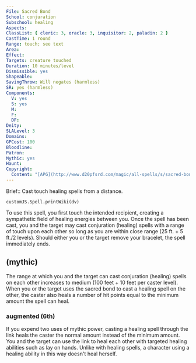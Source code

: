 ```yaml
---
File: Sacred Bond
School: conjuration
Subschool: healing
Aspects: 
ClassList: { cleric: 3, oracle: 3, inquisitor: 2, paladin: 2 }
CastTime: 1 round
Range: touch; see text
Area: 
Effect: 
Targets: creature touched
Duration: 10 minutes/level
Dismissible: yes
Shapeable: 
SavingThrow: Will negates (harmless)
SR: yes (harmless)
Components:
  V: yes
  S: yes
  M: 
  F: 
  DF: 
Deity: 
SLALevel: 3
Domains: 
GPCost: 100
Bloodline: 
Patron: 
Mythic: yes
Haunt: 
Copyright:
  Content: "[APG](http://www.d20pfsrd.com/magic/all-spells/s/sacred-bond)"
---
```

Brief:: Cast touch healing spells from a distance.

```dataviewjs
customJS.Spell.printWiki(dv)
```

To use this spell, you first touch the intended recipient, creating a sympathetic field of healing energies between you.  Once the spell has been cast, you and the target may cast conjuration (healing) spells with a range of touch upon each other so long as you are within close range (25 ft. + 5 ft./2 levels). Should either you or the target remove your bracelet, the spell immediately ends.


## (mythic)

The range at which you and the target can cast conjuration (healing) spells on each other increases to medium (100 feet + 10 feet per caster level). When you or the target uses the sacred bond to cast a healing spell on the other, the caster also heals a number of hit points equal to the minimum amount the spell can heal.


### augmented (6th)

If you expend two uses of mythic power, casting a healing spell through the link heals the caster the normal amount instead of the minimum amount. You and the target can use the link to heal each other with targeted healing abilities such as lay on hands. Unlike with healing spells, a character using a healing ability in this way doesn't heal herself.
